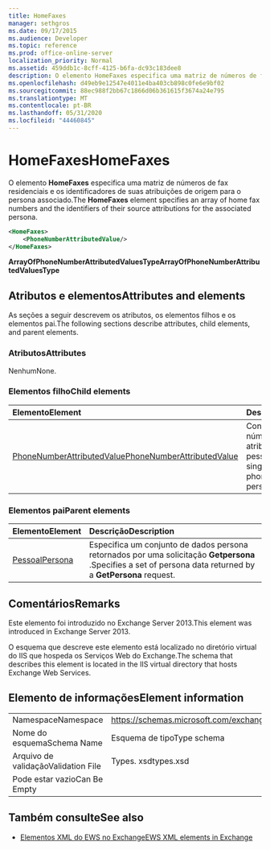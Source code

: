 ```yaml
---
title: HomeFaxes
manager: sethgros
ms.date: 09/17/2015
ms.audience: Developer
ms.topic: reference
ms.prod: office-online-server
localization_priority: Normal
ms.assetid: 459ddb1c-8cff-4125-b6fa-dc93c183dee8
description: O elemento HomeFaxes especifica uma matriz de números de fax residenciais e os identificadores de suas atribuições de origem para o persona associado.
ms.openlocfilehash: d49eb9e12547e4011e4ba403cb898c0fe6e9bf02
ms.sourcegitcommit: 88ec988f2bb67c1866d06b361615f3674a24e795
ms.translationtype: MT
ms.contentlocale: pt-BR
ms.lasthandoff: 05/31/2020
ms.locfileid: "44460845"
---
```

# <a name="homefaxes"></a><span data-ttu-id="2d628-103">HomeFaxes</span><span class="sxs-lookup"><span data-stu-id="2d628-103">HomeFaxes</span></span>

<span data-ttu-id="2d628-104">O elemento **HomeFaxes** especifica uma matriz de números de fax residenciais e os identificadores de suas atribuições de origem para o persona associado.</span><span class="sxs-lookup"><span data-stu-id="2d628-104">The **HomeFaxes** element specifies an array of home fax numbers and the identifiers of their source attributions for the associated persona.</span></span> 
  
```XML
<HomeFaxes>
    <PhoneNumberAttributedValue/>
</HomeFaxes>
```

 <span data-ttu-id="2d628-105">**ArrayOfPhoneNumberAttributedValuesType**</span><span class="sxs-lookup"><span data-stu-id="2d628-105">**ArrayOfPhoneNumberAttributedValuesType**</span></span>
## <a name="attributes-and-elements"></a><span data-ttu-id="2d628-106">Atributos e elementos</span><span class="sxs-lookup"><span data-stu-id="2d628-106">Attributes and elements</span></span>

<span data-ttu-id="2d628-107">As seções a seguir descrevem os atributos, os elementos filhos e os elementos pai.</span><span class="sxs-lookup"><span data-stu-id="2d628-107">The following sections describe attributes, child elements, and parent elements.</span></span>
  
### <a name="attributes"></a><span data-ttu-id="2d628-108">Atributos</span><span class="sxs-lookup"><span data-stu-id="2d628-108">Attributes</span></span>

<span data-ttu-id="2d628-109">Nenhum</span><span class="sxs-lookup"><span data-stu-id="2d628-109">None.</span></span>
  
### <a name="child-elements"></a><span data-ttu-id="2d628-110">Elementos filho</span><span class="sxs-lookup"><span data-stu-id="2d628-110">Child elements</span></span>

|<span data-ttu-id="2d628-111">**Elemento**</span><span class="sxs-lookup"><span data-stu-id="2d628-111">**Element**</span></span>|<span data-ttu-id="2d628-112">**Descrição**</span><span class="sxs-lookup"><span data-stu-id="2d628-112">**Description**</span></span>|
|:-----|:-----|
|[<span data-ttu-id="2d628-113">PhoneNumberAttributedValue</span><span class="sxs-lookup"><span data-stu-id="2d628-113">PhoneNumberAttributedValue</span></span>](phonenumberattributedvalue.md) <br/> |<span data-ttu-id="2d628-114">Contém um único número de telefone atribuído para uma pessoa.</span><span class="sxs-lookup"><span data-stu-id="2d628-114">Contains a single attributed phone number for a persona.</span></span>  <br/> |
   
### <a name="parent-elements"></a><span data-ttu-id="2d628-115">Elementos pai</span><span class="sxs-lookup"><span data-stu-id="2d628-115">Parent elements</span></span>

|<span data-ttu-id="2d628-116">**Elemento**</span><span class="sxs-lookup"><span data-stu-id="2d628-116">**Element**</span></span>|<span data-ttu-id="2d628-117">**Descrição**</span><span class="sxs-lookup"><span data-stu-id="2d628-117">**Description**</span></span>|
|:-----|:-----|
|[<span data-ttu-id="2d628-118">Pessoal</span><span class="sxs-lookup"><span data-stu-id="2d628-118">Persona</span></span>](persona.md) <br/> |<span data-ttu-id="2d628-119">Especifica um conjunto de dados persona retornados por uma solicitação **Getpersona** .</span><span class="sxs-lookup"><span data-stu-id="2d628-119">Specifies a set of persona data returned by a **GetPersona** request.</span></span>  <br/> |
   
## <a name="remarks"></a><span data-ttu-id="2d628-120">Comentários</span><span class="sxs-lookup"><span data-stu-id="2d628-120">Remarks</span></span>

<span data-ttu-id="2d628-121">Este elemento foi introduzido no Exchange Server 2013.</span><span class="sxs-lookup"><span data-stu-id="2d628-121">This element was introduced in Exchange Server 2013.</span></span>
  
<span data-ttu-id="2d628-122">O esquema que descreve este elemento está localizado no diretório virtual do IIS que hospeda os Serviços Web do Exchange.</span><span class="sxs-lookup"><span data-stu-id="2d628-122">The schema that describes this element is located in the IIS virtual directory that hosts Exchange Web Services.</span></span>
  
## <a name="element-information"></a><span data-ttu-id="2d628-123">Elemento de informações</span><span class="sxs-lookup"><span data-stu-id="2d628-123">Element information</span></span>

|||
|:-----|:-----|
|<span data-ttu-id="2d628-124">Namespace</span><span class="sxs-lookup"><span data-stu-id="2d628-124">Namespace</span></span>  <br/> |https://schemas.microsoft.com/exchange/services/2006/types  <br/> |
|<span data-ttu-id="2d628-125">Nome do esquema</span><span class="sxs-lookup"><span data-stu-id="2d628-125">Schema Name</span></span>  <br/> |<span data-ttu-id="2d628-126">Esquema de tipo</span><span class="sxs-lookup"><span data-stu-id="2d628-126">Type schema</span></span>  <br/> |
|<span data-ttu-id="2d628-127">Arquivo de validação</span><span class="sxs-lookup"><span data-stu-id="2d628-127">Validation File</span></span>  <br/> |<span data-ttu-id="2d628-128">Types. xsd</span><span class="sxs-lookup"><span data-stu-id="2d628-128">types.xsd</span></span>  <br/> |
|<span data-ttu-id="2d628-129">Pode estar vazio</span><span class="sxs-lookup"><span data-stu-id="2d628-129">Can Be Empty</span></span>  <br/> ||
   
## <a name="see-also"></a><span data-ttu-id="2d628-130">Também consulte</span><span class="sxs-lookup"><span data-stu-id="2d628-130">See also</span></span>



- [<span data-ttu-id="2d628-131">Elementos XML do EWS no Exchange</span><span class="sxs-lookup"><span data-stu-id="2d628-131">EWS XML elements in Exchange</span></span>](ews-xml-elements-in-exchange.md)

